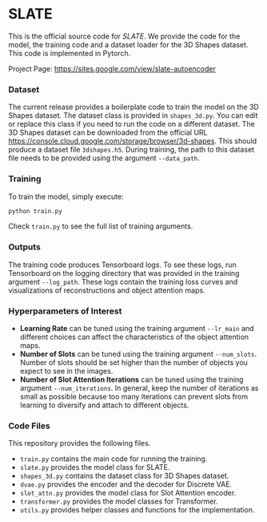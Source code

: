 
# SLATE

This is the official source code for _SLATE_. We provide the code for the model, the training code and a dataset loader for the 3D Shapes dataset. This code is implemented in Pytorch.

Project Page: https://sites.google.com/view/slate-autoencoder

### Dataset
The current release provides a boilerplate code to train the model on the 3D Shapes dataset. The dataset class is provided in `shapes_3d.py`. You can edit or replace this class if you need to run the code on a different dataset. The 3D Shapes dataset can be downloaded from the official URL https://console.cloud.google.com/storage/browser/3d-shapes. This should produce a dataset file `3dshapes.h5`. During training, the path to this dataset file needs to be provided using the argument `--data_path`.

### Training
To train the model, simply execute:
```bash
python train.py
```
Check `train.py` to see the full list of training arguments.

### Outputs
The training code produces Tensorboard logs. To see these logs, run Tensorboard on the logging directory that was provided in the training argument `--log_path`. These logs contain the training loss curves and visualizations of reconstructions and object attention maps.


### Hyperparameters of Interest
- **Learning Rate** can be tuned using the training argument `--lr_main` and different choices can affect the characteristics of the object attention maps.
- **Number of Slots** can be tuned using the training argument `--num_slots`. Number of slots should be set higher than the number of objects you expect to see in the images.
- **Number of Slot Attention Iterations** can be tuned using the training argument `--num_iterations`. In general, keep the number of iterations as small as possible because too many iterations can prevent slots from learning to diversify and attach to different objects.

### Code Files
This repository provides the following files.
- `train.py` contains the main code for running the training.
- `slate.py` provides the model class for SLATE.
- `shapes_3d.py` contains the dataset class for 3D Shapes dataset.
- `dvae.py` provides the encoder and the decoder for Discrete VAE.
- `slot_attn.py` provides the model class for Slot Attention encoder.
- `transformer.py` provides the model classes for Transformer.
- `utils.py` provides helper classes and functions for the implementation.
